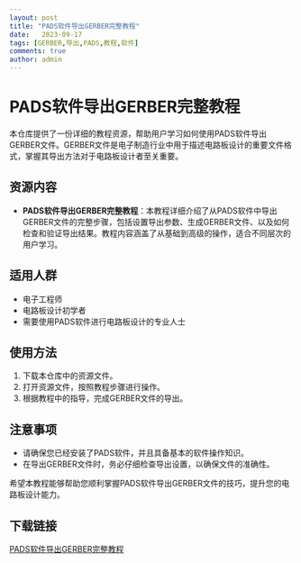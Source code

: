```yaml
---
layout: post
title: "PADS软件导出GERBER完整教程"
date:   2023-09-17
tags: [GERBER,导出,PADS,教程,软件]
comments: true
author: admin
---
```

# PADS软件导出GERBER完整教程

本仓库提供了一份详细的教程资源，帮助用户学习如何使用PADS软件导出GERBER文件。GERBER文件是电子制造行业中用于描述电路板设计的重要文件格式，掌握其导出方法对于电路板设计者至关重要。

## 资源内容

- **PADS软件导出GERBER完整教程**：本教程详细介绍了从PADS软件中导出GERBER文件的完整步骤，包括设置导出参数、生成GERBER文件、以及如何检查和验证导出结果。教程内容涵盖了从基础到高级的操作，适合不同层次的用户学习。

## 适用人群

- 电子工程师
- 电路板设计初学者
- 需要使用PADS软件进行电路板设计的专业人士

## 使用方法

1. 下载本仓库中的资源文件。
2. 打开资源文件，按照教程步骤进行操作。
3. 根据教程中的指导，完成GERBER文件的导出。

## 注意事项

- 请确保您已经安装了PADS软件，并且具备基本的软件操作知识。
- 在导出GERBER文件时，务必仔细检查导出设置，以确保文件的准确性。

希望本教程能够帮助您顺利掌握PADS软件导出GERBER文件的技巧，提升您的电路板设计能力。

## 下载链接

[PADS软件导出GERBER完整教程](https://pan.quark.cn/s/60a1337a9317)